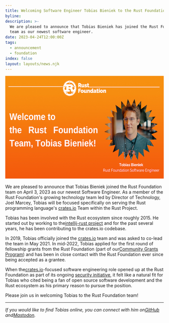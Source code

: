 ```yaml
---
title: Welcoming Software Engineer Tobias Bieniek to the Rust Foundation Team
byline:
description: >-
  We are pleased to announce that Tobias Bieniek has joined the Rust Foundation
  team as our newest software engineer.
date: 2023-04-24T12:00:00Z
tags:
  - announcement
  - foundation
index: false
layout: layouts/news.njk
---
```

<img src="/img/news/2023-04-24-welcoming-tobias/tobias-announcement.png" width="580" height="326" alt="[Heading] Welcome to the Rust Foundation Team, Tobias Bieniek! (Headshot of Tobias appears in a zig-zag, circular frame to the right with the caption “Tobias Bieniek, Rust Foundation Software Engineer” below)" title="Tobias Bieniek" />

We are pleased to announce that Tobias Bieniek joined the Rust Foundation team on April 3, 2023 as our newest Software Engineer. As a member of the Rust Foundation's growing technology team led by Director of Technology, Joel Marcey, Tobias will be focused specifically on serving the Rust programming language's [<u>crates.io</u>](https://crates.io/) Team within the Rust Project.

Tobias has been involved with the Rust ecosystem since roughly 2015. He started out by working to the[<u>intellij-rust project</u>](https://www.jetbrains.com/rust/) and for the past several years, he has been contributing to the crates.io codebase.

In 2019, Tobias officially joined the [<u>crates.io</u>](http://crates.io/) team and was asked to co-lead the team in May 2021. In mid-2022, Tobias applied for the first round of fellowship grants from the Rust Foundation (part of our[<u>Community Grants Program</u>](https://foundation.rust-lang.org/grants/)) and has been in close contact with the Rust Foundation ever since being accepted as a grantee.

When the[<u>crates.io</u>](https://crates.io/)\-focused software engineering role opened up at the Rust Foundation as part of its ongoing [<u>security initiative</u>](https://foundation.rust-lang.org/news/2022-09-13-rust-foundation-establishes-security-team/), it felt like a natural fit for Tobias who cited being a fan of open source software development and the Rust ecosystem as his primary reason to pursue the position.&nbsp;

Please join us in welcoming Tobias to the Rust Foundation team!

---

*If you would like to find Tobias online, you can connect with him on*[*<u>GitHub</u>*](https://github.com/Turbo87) *and*[*<u>Mastodon</u>*](https://hachyderm.io/@tb)*.*